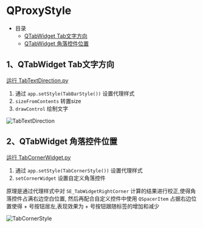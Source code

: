 # QProxyStyle

- 目录
  - [QTabWidget Tab文字方向](#1qtabwidget-tab文字方向)
  - [QTabWidget 角落控件位置](#2qtabwidget-角落控件位置)

## 1、QTabWidget Tab文字方向

[运行 TabTextDirection.py](TabTextDirection.py)

1. 通过 `app.setStyle(TabBarStyle())` 设置代理样式
2. `sizeFromContents` 转置size
3. `drawControl` 绘制文字

![TabTextDirection](ScreenShot/TabTextDirection.png)

## 2、QTabWidget 角落控件位置

[运行 TabCornerWidget.py](TabCornerWidget.py)

1. 通过 `app.setStyle(TabCornerStyle())` 设置代理样式
2. `setCornerWidget` 设置自定义角落控件

原理是通过代理样式中对 `SE_TabWidgetRightCorner` 计算的结果进行校正,使得角落控件占满右边空白位置,
然后再配合自定义控件中使用 `QSpacerItem` 占据右边位置使得 + 号按钮居左,表现效果为 + 号按钮跟随标签的增加和减少

![TabCornerStyle](ScreenShot/TabCornerStyle.png)

